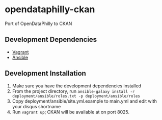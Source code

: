opendataphilly-ckan
===================

Port of OpenDataPhilly to CKAN

Development Dependencies
------------------

* [Vagrant](http://www.vagrantup.com)
* [Ansible](http://www.ansible.com)


Development Installation
---------------

1. Make sure you have the development dependencies installed
2. From the project directory, run `ansible-galaxy install -r deployment/ansible/roles.txt -p deployment/ansible/roles`
3. Copy deployment/ansible/site.yml.example to main.yml and edit with your disqus shortname
4. Run `vagrant up`; CKAN will be available at on port 8025.
